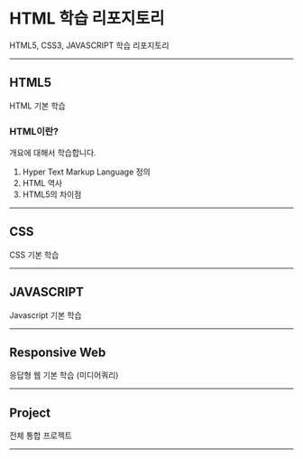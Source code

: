 # HTML 학습 리포지토리
HTML5, CSS3, JAVASCRIPT 학습 리포지토리

-----------
## HTML5
HTML 기본 학습

### HTML이란?
개요에 대해서 학습합니다.
1. Hyper Text Markup Language 정의
2. HTML 역사
3. HTML5의 차이점

-----------
## CSS
CSS 기본 학습

-----------
## JAVASCRIPT
Javascript 기본 학습

-----------
## Responsive Web
응답형 웹 기본 학습 (미디어쿼리)

-----------
## Project
전체 통합 프로젝트

-----------
